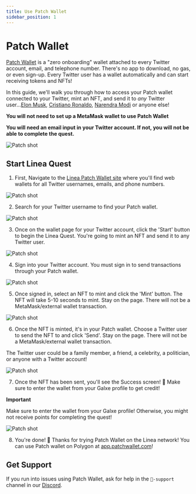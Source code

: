 ```yaml
---
title: Use Patch Wallet
sidebar_position: 1
---
```


# Patch Wallet

[Patch Wallet](https://linea.patchwallet.com/) is a "zero onboarding" wallet attached to every Twitter account, email, and telephone number. There's no app to download, no gas, or even sign-up. Every Twitter user has a wallet automatically and can start receiving tokens and NFTs!

In this guide, we'll walk you through how to access your Patch wallet connected to your Twitter, mint an NFT, and send it to _any_ Twitter user...[Elon Musk](https://linea.patchwallet.com/twitter:elonmusk), [Cristiano Ronaldo](https://linea.patchwallet.com/twitter:cristiano), [Narendra Modi](https://linea.patchwallet.com/twitter:narendramodi) or anyone else!

**You will not need to set up a MetaMask wallet to use Patch Wallet**

**You will need an email input in your Twitter account. If not, you will not be able to complete the quest.**

![Patch shot](/img/quests/patch/patch-twitter.png)

## Start Linea Quest

1. First, Navigate to the [Linea Patch Wallet site](https://linea.patchwallet.com) where you'll find web wallets for all Twitter usernames, emails, and phone numbers.

![Patch shot](/img/quests/patch/patch-1.png)

2. Search for your Twitter username to find your Patch wallet.

![Patch shot](/img/quests/patch/patch-2.png)

3. Once on the wallet page for your Twitter account, click the 'Start' button to begin the Linea Quest. You're going to mint an NFT and send it to any Twitter user.

![Patch shot](/img/quests/patch/patch-3.png)

4. Sign into your Twitter account. You must sign in to send transactions through your Patch wallet.

![Patch shot](/img/quests/patch/patch-4.png)

5. Once signed in, select an NFT to mint and click the 'Mint' button. The NFT will take 5-10 seconds to mint. Stay on the page. There will not be a MetaMask/external wallet transaction.

![Patch shot](/img/quests/patch/patch-5.png)

6. Once the NFT is minted, it's in your Patch wallet. Choose a Twitter user to send the NFT to and click 'Send'. Stay on the page. There will not be a MetaMask/external wallet transaction.

The Twitter user could be a family member, a friend, a celebrity, a politician, or anyone with a Twitter account!

![Patch shot](/img/quests/patch/patch-6.png)

7. Once the NFT has been sent, you'll see the Success screen! 🥳 Make sure to enter the wallet from your Galxe profile to get credit!

**Important**

Make sure to enter the wallet from your Galxe profile! Otherwise, you might not receive points for completing the quest!

![Patch shot](/img/quests/patch/patch-7.png)

8. You're done! 🥂 Thanks for trying Patch Wallet on the Linea network! You can use Patch wallet on Polygon at [app.patchwallet.com](https://app.patchwallet.com)!

## Get Support

If you run into issues using Patch Wallet, ask for help in the `🚩-support` channel in our [Discord](https://discord.gg/EAFPKSRyth).
